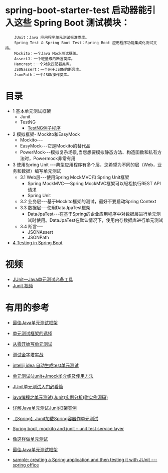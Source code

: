 


# spring-boot-starter-test 启动器能引入这些 Spring Boot 测试模块：

        JUnit：Java 应用程序单元测试标准类库。
        Spring Test & Spring Boot Test：Spring Boot 应用程序功能集成化测试支持。
        Mockito：一个Java Mock测试框架。
        AssertJ：一个轻量级的断言类库。
        Hamcrest：一个对象匹配器类库。
        JSONassert：一个用于JSON的断言库。
        JsonPath：一个JSON操作类库。

# 目录

  * 1 基本单元测试框架
    * Junit
    * TestNG
      * [TestNG例子程序](http://websystique.com/java/testng-tutorial/)
  * 2 模拟框架- Mockito和EasyMock    
    * Mockito---
    * EasyMock---它是Mockito的替代品
    * PowerMock---模拟复杂场景,当您想要模拟静态方法、构造函数和私有方法时，Powermock非常有用
  * 3 使用Spring Unit ---典型应用程序有多个层，您希望为不同的层（Web，业务和数据）编写单元测试
    * 3.1 Web层---使用Spring MockMVC和 Spring Unit框架
      * Spring MockMVC---Spring MockMVC框架可以轻松执行REST API请求
      * Spring Unit
    * 3.2 业务层---基于Mockito框架的测试，最好不要启动Spring Context
    * 3.3 数据层---使用DataJpaTest框架
      * DataJpaTest---在基于Spring的企业应用程序中对数据层进行单元测试时使用。DataJpaTest在默认情况下，使用内存数据库进行单元测试
    * 3.4 断言---
      * JSONAssert
      * JSONPath
  * [4 Testing in Spring Boot    ](https://www.baeldung.com/spring-boot-testing)
    
  
# 视频

* [JUnit—Java单元测试必备工具](http://www.imooc.com/learn/356)
* [Junit 视频]((https://www.bilibili.com/video/av46370535?from=search&seid=5196717484594619472))


# 有用的参考
* [最佳Java单元测试框架](https://juejin.cn/post/6844903941038161928)
* [单元测试框架的选择](https://zhuanlan.zhihu.com/p/141622441)
* [从零开始写单元测试](https://yasinshaw.com/articles/102)
* [测试金字塔实战](https://insights.thoughtworks.cn/practical-test-pyramid/)
* [intellij idea 自动生成test单元测试](https://www.cnblogs.com/exmyth/p/12420651.html)
* [单元测试(Junit+Jmockit)介绍及使用方法](https://www.jianshu.com/p/37de454c5f34)
* [JUnit单元测试入门必看篇](https://www.jb51.net/article/128856.htm)
* [java编程之单元测试(Junit)实例分析(附实例源码)](https://www.jb51.net/article/74976.htm)
* [详解Java单元测试Junit框架实例](https://www.jb51.net/article/111356.htm)
* [【Spring】Junit加载Spring容器作单元测试](https://www.cnblogs.com/swugogo/p/5908435.html)
* [Spring boot, mockito and junit – unit test service layer](https://howtodoinjava.com/spring-boot2/testing/spring-boot-mockito-junit-example/)
* [像这样做单元测试](https://my.oschina.net/huangyong/blog/162325)
* [最佳Java单元测试框架](https://juejin.im/post/6844903941038161928)

* [sample: creating a Spring application and then testing it with JUnit  ---spring office](https://spring.io/guides/gs/testing-web/)




